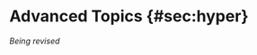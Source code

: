 # Advanced Topics {#sec:hyper}

*Being revised*

<!--
- Generative and Adversarial Training
- Creating ML Applications
- Reinforcement Learning
- Hyperparameter Tuning
- Graph neural networks
- Hybrid Networks
	+ complex inputs and outputs
- Alternative Machine Learning Techniques -->

<!-- hyper tuning with evaluation dataset -->
